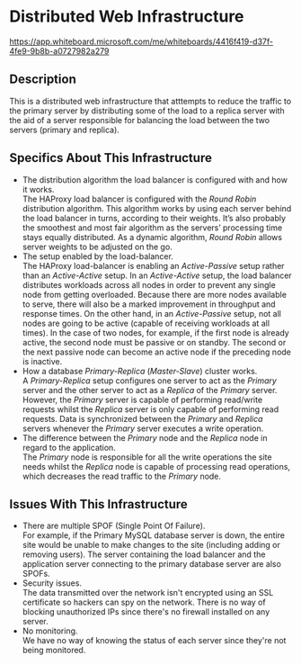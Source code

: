 # Distributed Web Infrastructure

https://app.whiteboard.microsoft.com/me/whiteboards/4416f419-d37f-4fe9-9b8b-a0727982a279

## Description

This is a distributed web infrastructure that atttempts to reduce the traffic to the primary server by distributing some of the load to a replica server with the aid of a server responsible for balancing the load between the two servers (primary and replica).

## Specifics About This Infrastructure

+ The distribution algorithm the load balancer is configured with and how it works.<br/>The HAProxy load balancer is configured with the *Round Robin* distribution algorithm. This algorithm works by using each server behind the load balancer in turns, according to their weights. It’s also probably the smoothest and most fair algorithm as the servers’ processing time stays equally distributed. As a dynamic algorithm, *Round Robin* allows server weights to be adjusted on the go.
+ The setup enabled by the load-balancer.<br/>The HAProxy load-balancer is enabling an *Active-Passive* setup rather than an *Active-Active* setup. In an *Active-Active* setup, the load balancer distributes workloads across all nodes in order to prevent any single node from getting overloaded. Because there are more nodes available to serve, there will also be a marked improvement in throughput and response times. On the other hand, in an *Active-Passive* setup, not all nodes are going to be active (capable of receiving workloads at all times). In the case of two nodes, for example, if the first node is already active, the second node must be passive or on standby. The second or the next passive node can become an active node if the preceding node is inactive.
+ How a database *Primary-Replica* (*Master-Slave*) cluster works.<br/>A *Primary-Replica* setup configures one server to act as the *Primary* server and the other server to act as a *Replica* of the *Primary* server. However, the *Primary* server is capable of performing read/write requests whilst the *Replica* server is only capable of performing read requests. Data is synchronized between the *Primary* and *Replica* servers whenever the *Primary* server executes a write operation.
+ The difference between the *Primary* node and the *Replica* node in regard to the application.<br/>The *Primary* node is responsible for all the write operations the site needs whilst the *Replica* node is capable of processing read operations, which decreases the read traffic to the *Primary* node.

## Issues With This Infrastructure

+ There are multiple SPOF (Single Point Of Failure).<br/>For example, if the Primary MySQL database server is down, the entire site would be unable to make changes to the site (including adding or removing users). The server containing the load balancer and the application server connecting to the primary database server are also SPOFs.
+ Security issues.<br/>The data transmitted over the network isn't encrypted using an SSL certificate so hackers can spy on the network. There is no way of blocking unauthorized IPs since there's no firewall installed on any server.
+ No monitoring.<br/>We have no way of knowing the status of each server since they're not being monitored.
